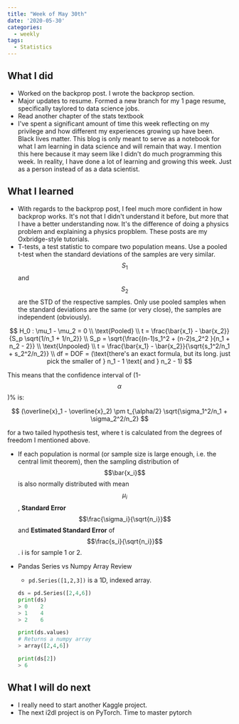 ```yaml
---
title: "Week of May 30th"
date: '2020-05-30'
categories:
  - weekly
tags:
  - Statistics
---
```


## What I did

* Worked on the backprop post. I wrote the backprop section.
* Major updates to resume. Formed a new branch for my 1 page resume, specifically taylored to data science jobs.
* Read another chapter of the stats textbook
* I've spent a significant amount of time this week reflecting on my privilege and how different my experiences growing up have been. Black lives matter. This blog is only meant to serve as a notebook for what I am learning in data science and will remain that way. I mention this here because it may seem like I didn't do much programming this week. In reality, I have done a lot of learning and growing this week. Just as a person instead of as a data scientist.

## What I learned

* With regards to the backprop post, I feel much more confident in how backprop works. It's not that I didn't understand it before, but more that I have a better understanding now. It's the difference of doing a physics problem and explaining a physics propblem. These posts are my Oxbridge-style tutorials.
* T-tests, a test statistic to compare two population means. Use a pooled t-test when the standard deviations of the samples are very similar. $$S_1$$ and $$S_2$$ are the STD of the respective samples. Only use pooled samples when the standard deviations are the same (or very close), the samples are independent (obviously).

$$
H_0 : \mu_1 - \mu_2 = 0 \\
\text{Pooled} \\
t = \frac{\bar{x_1} - \bar{x_2}}{S_p \sqrt{1/n_1 + 1/n_2}} \\
S_p = \sqrt{\frac{(n-1)s_1^2 + (n-2)s_2^2 }{n_1 + n_2 - 2}} \\
\text{Unpooled} \\
t = \frac{\bar{x_1} - \bar{x_2}}{\sqrt{s_1^2/n_1 + s_2^2/n_2}} \\
df = DOF = (\text{there's an exact formula, but its long. just pick the smaller of } n_1 - 1 \text{ and } n_2 - 1)
$$

This means that the confidence interval of (1-$$\alpha$$)% is:

$$
(\overline{x}_1 - \overline{x}_2) \pm t_{\alpha/2} \sqrt{\sigma_1^2/n_1 + \sigma_2^2/n_2}
$$

for a two tailed hypothesis test, where t is calculated from the degrees of freedom I mentioned above.

* If each population is normal (or sample size is large enough, i.e. the central limit theorem), then the sampling distribution of $$\bar{x_i}$$ is also normally distributed with mean $$\mu_i$$, **Standard Error** $$\frac{\sigma_i}{\sqrt{n_i}}$$ and **Estimated Standard Error** of $$\frac{s_i}{\sqrt{n_i}}$$. i is for sample 1 or 2.

* Pandas Series vs Numpy Array Review
  * ``pd.Series([1,2,3])`` is a 1D, indexed array.
  
  ```python
  ds = pd.Series([2,4,6])
  print(ds)
  > 0    2
  > 1    4
  > 2    6

  print(ds.values)
  # Returns a numpy array
  > array([2,4,6])

  print(ds[2])
  > 6
  ```

## What I will do next

* I really need to start another Kaggle project.
* The next i2dl project is on PyTorch. Time to master pytorch
